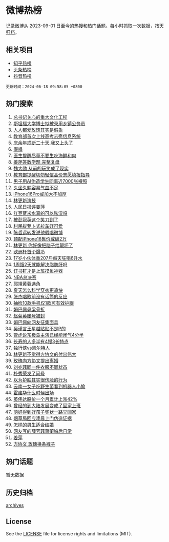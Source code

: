 # 微博热榜

记录[微博](https://www.weibo.com)从 2023-09-01 日至今的热搜和热门话题。每小时抓取一次数据，按天[归档](archives)。

## 相关项目

- [知乎热榜](https://github.com/hotarchive/zhihu)
- [头条热榜](https://github.com/hotarchive/toutiao)
- [抖音热榜](https://github.com/hotarchive/douyin)


`更新时间：2024-06-18 09:58:05 +0800`

## 热门搜索

1. [总书记关心的重大文化工程](https://m.weibo.cn/search?containerid=100103type%3D1%26t%3D10%26q%3D%23%E6%80%BB%E4%B9%A6%E8%AE%B0%E5%85%B3%E5%BF%83%E7%9A%84%E9%87%8D%E5%A4%A7%E6%96%87%E5%8C%96%E5%B7%A5%E7%A8%8B%23&stream_entry_id=51&isnewpage=1&extparam=seat%3D1%26stream_entry_id%3D51%26c_type%3D51%26pos%3D0%26cate%3D10103%26filter_type%3Drealtimehot%26dgr%3D0%26q%3D%2523%25E6%2580%25BB%25E4%25B9%25A6%25E8%25AE%25B0%25E5%2585%25B3%25E5%25BF%2583%25E7%259A%2584%25E9%2587%258D%25E5%25A4%25A7%25E6%2596%2587%25E5%258C%2596%25E5%25B7%25A5%25E7%25A8%258B%2523%26display_time%3D1718675884%26pre_seqid%3D17186758842290727721)
1. [斯坦福大学博士拟被录用乡镇公务员](https://m.weibo.cn/search?containerid=100103type%3D1%26t%3D10%26q%3D%23%E6%96%AF%E5%9D%A6%E7%A6%8F%E5%A4%A7%E5%AD%A6%E5%8D%9A%E5%A3%AB%E6%8B%9F%E8%A2%AB%E5%BD%95%E7%94%A8%E4%B9%A1%E9%95%87%E5%85%AC%E5%8A%A1%E5%91%98%23&stream_entry_id=31&isnewpage=1&extparam=seat%3D1%26dgr%3D0%26c_type%3D31%26flag%3D2%26stream_entry_id%3D31%26q%3D%2523%25E6%2596%25AF%25E5%259D%25A6%25E7%25A6%258F%25E5%25A4%25A7%25E5%25AD%25A6%25E5%258D%259A%25E5%25A3%25AB%25E6%258B%259F%25E8%25A2%25AB%25E5%25BD%2595%25E7%2594%25A8%25E4%25B9%25A1%25E9%2595%2587%25E5%2585%25AC%25E5%258A%25A1%25E5%2591%2598%2523%26lcate%3D5001%26pos%3D0%26realpos%3D1%26band_rank%3D1%26cate%3D5001%26filter_type%3Drealtimehot%26display_time%3D1718675884%26pre_seqid%3D17186758842290727721)
1. [人人都爱玫瑰其实是假象](https://m.weibo.cn/search?containerid=100103type%3D1%26t%3D10%26q%3D%23%E4%BA%BA%E4%BA%BA%E9%83%BD%E7%88%B1%E7%8E%AB%E7%91%B0%E5%85%B6%E5%AE%9E%E6%98%AF%E5%81%87%E8%B1%A1%23&stream_entry_id=31&isnewpage=1&extparam=seat%3D1%26dgr%3D0%26c_type%3D31%26flag%3D2%26stream_entry_id%3D31%26q%3D%2523%25E4%25BA%25BA%25E4%25BA%25BA%25E9%2583%25BD%25E7%2588%25B1%25E7%258E%25AB%25E7%2591%25B0%25E5%2585%25B6%25E5%25AE%259E%25E6%2598%25AF%25E5%2581%2587%25E8%25B1%25A1%2523%26lcate%3D5001%26pos%3D1%26realpos%3D2%26band_rank%3D2%26cate%3D5001%26filter_type%3Drealtimehot%26display_time%3D1718675884%26pre_seqid%3D17186758842290727721)
1. [教育部首次上线高考志愿信息系统](https://m.weibo.cn/search?containerid=100103type%3D1%26t%3D10%26q%3D%23%E6%95%99%E8%82%B2%E9%83%A8%E9%A6%96%E6%AC%A1%E4%B8%8A%E7%BA%BF%E9%AB%98%E8%80%83%E5%BF%97%E6%84%BF%E4%BF%A1%E6%81%AF%E7%B3%BB%E7%BB%9F%23&stream_entry_id=31&isnewpage=1&extparam=seat%3D1%26dgr%3D0%26c_type%3D31%26flag%3D0%26stream_entry_id%3D31%26q%3D%2523%25E6%2595%2599%25E8%2582%25B2%25E9%2583%25A8%25E9%25A6%2596%25E6%25AC%25A1%25E4%25B8%258A%25E7%25BA%25BF%25E9%25AB%2598%25E8%2580%2583%25E5%25BF%2597%25E6%2584%25BF%25E4%25BF%25A1%25E6%2581%25AF%25E7%25B3%25BB%25E7%25BB%259F%2523%26lcate%3D5001%26pos%3D2%26realpos%3D3%26band_rank%3D3%26cate%3D5001%26filter_type%3Drealtimehot%26display_time%3D1718675884%26pre_seqid%3D17186758842290727721)
1. [庆余年戒断二十天 我又上头了](https://m.weibo.cn/search?containerid=100103type%3D1%26t%3D10%26q%3D%23%E5%BA%86%E4%BD%99%E5%B9%B4%E6%88%92%E6%96%AD%E4%BA%8C%E5%8D%81%E5%A4%A9+%E6%88%91%E5%8F%88%E4%B8%8A%E5%A4%B4%E4%BA%86%23&stream_entry_id=31&isnewpage=1&extparam=seat%3D1%26topic_ad%3D1%26c_type%3D31%26adid%3D242099%26cate%3D5001%26stream_entry_id%3D31%26filter_type%3Drealtimehot%26lcate%3D5001%26pos%3D3%26band_rank%3D4%26is_ad_pos%3D1%26dgr%3D0%26q%3D%2523%25E5%25BA%2586%25E4%25BD%2599%25E5%25B9%25B4%25E6%2588%2592%25E6%2596%25AD%25E4%25BA%258C%25E5%258D%2581%25E5%25A4%25A9%2520%25E6%2588%2591%25E5%258F%2588%25E4%25B8%258A%25E5%25A4%25B4%25E4%25BA%2586%2523%26display_time%3D1718675884%26pre_seqid%3D17186758842290727721)
1. [假唱](https://m.weibo.cn/search?containerid=100103type%3D1%26t%3D10%26q%3D%E5%81%87%E5%94%B1&stream_entry_id=31&isnewpage=1&extparam=seat%3D1%26dgr%3D0%26c_type%3D31%26flag%3D2%26stream_entry_id%3D31%26q%3D%25E5%2581%2587%25E5%2594%25B1%26lcate%3D5001%26pos%3D4%26realpos%3D4%26band_rank%3D4%26cate%3D5001%26filter_type%3Drealtimehot%26display_time%3D1718675884%26pre_seqid%3D17186758842290727721)
1. [医生提醒尽量不要生吃海鲜和肉](https://m.weibo.cn/search?containerid=100103type%3D1%26t%3D10%26q%3D%23%E5%8C%BB%E7%94%9F%E6%8F%90%E9%86%92%E5%B0%BD%E9%87%8F%E4%B8%8D%E8%A6%81%E7%94%9F%E5%90%83%E6%B5%B7%E9%B2%9C%E5%92%8C%E8%82%89%23&stream_entry_id=31&isnewpage=1&extparam=seat%3D1%26dgr%3D0%26c_type%3D31%26flag%3D2%26stream_entry_id%3D31%26q%3D%2523%25E5%258C%25BB%25E7%2594%259F%25E6%258F%2590%25E9%2586%2592%25E5%25B0%25BD%25E9%2587%258F%25E4%25B8%258D%25E8%25A6%2581%25E7%2594%259F%25E5%2590%2583%25E6%25B5%25B7%25E9%25B2%259C%25E5%2592%258C%25E8%2582%2589%2523%26lcate%3D5001%26pos%3D5%26realpos%3D5%26band_rank%3D5%26cate%3D5001%26filter_type%3Drealtimehot%26display_time%3D1718675884%26pre_seqid%3D17186758842290727721)
1. [姜萍答数学题 完整复盘](https://m.weibo.cn/search?containerid=100103type%3D1%26t%3D10%26q%3D%E5%A7%9C%E8%90%8D%E7%AD%94%E6%95%B0%E5%AD%A6%E9%A2%98+%E5%AE%8C%E6%95%B4%E5%A4%8D%E7%9B%98&stream_entry_id=31&isnewpage=1&extparam=seat%3D1%26dgr%3D0%26c_type%3D31%26flag%3D1%26stream_entry_id%3D31%26q%3D%25E5%25A7%259C%25E8%2590%258D%25E7%25AD%2594%25E6%2595%25B0%25E5%25AD%25A6%25E9%25A2%2598%2520%25E5%25AE%258C%25E6%2595%25B4%25E5%25A4%258D%25E7%259B%2598%26lcate%3D5001%26pos%3D6%26realpos%3D6%26band_rank%3D6%26cate%3D5001%26filter_type%3Drealtimehot%26display_time%3D1718675884%26pre_seqid%3D17186758842290727721)
1. [魏大勋 从前的玩笑成了现实](https://m.weibo.cn/search?containerid=100103type%3D1%26t%3D10%26q%3D%E9%AD%8F%E5%A4%A7%E5%8B%8B+%E4%BB%8E%E5%89%8D%E7%9A%84%E7%8E%A9%E7%AC%91%E6%88%90%E4%BA%86%E7%8E%B0%E5%AE%9E&stream_entry_id=31&isnewpage=1&extparam=seat%3D1%26dgr%3D0%26c_type%3D31%26flag%3D1%26stream_entry_id%3D31%26q%3D%25E9%25AD%258F%25E5%25A4%25A7%25E5%258B%258B%2520%25E4%25BB%258E%25E5%2589%258D%25E7%259A%2584%25E7%258E%25A9%25E7%25AC%2591%25E6%2588%2590%25E4%25BA%2586%25E7%258E%25B0%25E5%25AE%259E%26lcate%3D5001%26pos%3D7%26realpos%3D7%26band_rank%3D7%26cate%3D5001%26filter_type%3Drealtimehot%26display_time%3D1718675884%26pre_seqid%3D17186758842290727721)
1. [教育部提醒切勿轻信高价志愿填报指导](https://m.weibo.cn/search?containerid=100103type%3D1%26t%3D10%26q%3D%23%E6%95%99%E8%82%B2%E9%83%A8%E6%8F%90%E9%86%92%E5%88%87%E5%8B%BF%E8%BD%BB%E4%BF%A1%E9%AB%98%E4%BB%B7%E5%BF%97%E6%84%BF%E5%A1%AB%E6%8A%A5%E6%8C%87%E5%AF%BC%23&stream_entry_id=31&isnewpage=1&extparam=seat%3D1%26dgr%3D0%26c_type%3D31%26flag%3D1%26stream_entry_id%3D31%26q%3D%2523%25E6%2595%2599%25E8%2582%25B2%25E9%2583%25A8%25E6%258F%2590%25E9%2586%2592%25E5%2588%2587%25E5%258B%25BF%25E8%25BD%25BB%25E4%25BF%25A1%25E9%25AB%2598%25E4%25BB%25B7%25E5%25BF%2597%25E6%2584%25BF%25E5%25A1%25AB%25E6%258A%25A5%25E6%258C%2587%25E5%25AF%25BC%2523%26lcate%3D5001%26pos%3D8%26realpos%3D8%26band_rank%3D8%26cate%3D5001%26filter_type%3Drealtimehot%26display_time%3D1718675884%26pre_seqid%3D17186758842290727721)
1. [男子用AI伪造学生同事近7000张裸照](https://m.weibo.cn/search?containerid=100103type%3D1%26t%3D10%26q%3D%23%E7%94%B7%E5%AD%90%E7%94%A8AI%E4%BC%AA%E9%80%A0%E5%AD%A6%E7%94%9F%E5%90%8C%E4%BA%8B%E8%BF%917000%E5%BC%A0%E8%A3%B8%E7%85%A7%23&stream_entry_id=31&isnewpage=1&extparam=seat%3D1%26dgr%3D0%26c_type%3D31%26flag%3D0%26stream_entry_id%3D31%26q%3D%2523%25E7%2594%25B7%25E5%25AD%2590%25E7%2594%25A8AI%25E4%25BC%25AA%25E9%2580%25A0%25E5%25AD%25A6%25E7%2594%259F%25E5%2590%258C%25E4%25BA%258B%25E8%25BF%25917000%25E5%25BC%25A0%25E8%25A3%25B8%25E7%2585%25A7%2523%26lcate%3D5001%26pos%3D9%26realpos%3D9%26band_rank%3D9%26cate%3D5001%26filter_type%3Drealtimehot%26display_time%3D1718675884%26pre_seqid%3D17186758842290727721)
1. [久坐久躺容易气血不足](https://m.weibo.cn/search?containerid=100103type%3D1%26t%3D10%26q%3D%23%E4%B9%85%E5%9D%90%E4%B9%85%E8%BA%BA%E5%AE%B9%E6%98%93%E6%B0%94%E8%A1%80%E4%B8%8D%E8%B6%B3%23&stream_entry_id=31&isnewpage=1&extparam=seat%3D1%26dgr%3D0%26c_type%3D31%26flag%3D0%26stream_entry_id%3D31%26q%3D%2523%25E4%25B9%2585%25E5%259D%2590%25E4%25B9%2585%25E8%25BA%25BA%25E5%25AE%25B9%25E6%2598%2593%25E6%25B0%2594%25E8%25A1%2580%25E4%25B8%258D%25E8%25B6%25B3%2523%26lcate%3D5001%26pos%3D10%26realpos%3D10%26band_rank%3D10%26cate%3D5001%26filter_type%3Drealtimehot%26display_time%3D1718675884%26pre_seqid%3D17186758842290727721)
1. [iPhone16Pro或加大不加厚](https://m.weibo.cn/search?containerid=100103type%3D1%26t%3D10%26q%3D%23iPhone16Pro%E6%88%96%E5%8A%A0%E5%A4%A7%E4%B8%8D%E5%8A%A0%E5%8E%9A%23&stream_entry_id=31&isnewpage=1&extparam=seat%3D1%26dgr%3D0%26c_type%3D31%26flag%3D1%26stream_entry_id%3D31%26q%3D%2523iPhone16Pro%25E6%2588%2596%25E5%258A%25A0%25E5%25A4%25A7%25E4%25B8%258D%25E5%258A%25A0%25E5%258E%259A%2523%26lcate%3D5001%26pos%3D11%26realpos%3D11%26band_rank%3D11%26cate%3D5001%26filter_type%3Drealtimehot%26display_time%3D1718675884%26pre_seqid%3D17186758842290727721)
1. [林更新演技](https://m.weibo.cn/search?containerid=100103type%3D1%26t%3D10%26q%3D%E6%9E%97%E6%9B%B4%E6%96%B0%E6%BC%94%E6%8A%80&stream_entry_id=31&isnewpage=1&extparam=seat%3D1%26dgr%3D0%26c_type%3D31%26flag%3D0%26stream_entry_id%3D31%26q%3D%25E6%259E%2597%25E6%259B%25B4%25E6%2596%25B0%25E6%25BC%2594%25E6%258A%2580%26lcate%3D5001%26pos%3D12%26realpos%3D12%26band_rank%3D12%26cate%3D5001%26filter_type%3Drealtimehot%26display_time%3D1718675884%26pre_seqid%3D17186758842290727721)
1. [人民日报评姜萍](https://m.weibo.cn/search?containerid=100103type%3D1%26t%3D10%26q%3D%23%E4%BA%BA%E6%B0%91%E6%97%A5%E6%8A%A5%E8%AF%84%E5%A7%9C%E8%90%8D%23&stream_entry_id=31&isnewpage=1&extparam=seat%3D1%26dgr%3D0%26c_type%3D31%26flag%3D0%26stream_entry_id%3D31%26q%3D%2523%25E4%25BA%25BA%25E6%25B0%2591%25E6%2597%25A5%25E6%258A%25A5%25E8%25AF%2584%25E5%25A7%259C%25E8%2590%258D%2523%26lcate%3D5001%26pos%3D13%26realpos%3D13%26band_rank%3D13%26cate%3D5001%26filter_type%3Drealtimehot%26display_time%3D1718675884%26pre_seqid%3D17186758842290727721)
1. [红豆薏米水真的可以祛湿吗](https://m.weibo.cn/search?containerid=100103type%3D1%26t%3D10%26q%3D%23%E7%BA%A2%E8%B1%86%E8%96%8F%E7%B1%B3%E6%B0%B4%E7%9C%9F%E7%9A%84%E5%8F%AF%E4%BB%A5%E7%A5%9B%E6%B9%BF%E5%90%97%23&stream_entry_id=31&isnewpage=1&extparam=seat%3D1%26dgr%3D0%26c_type%3D31%26flag%3D0%26stream_entry_id%3D31%26q%3D%2523%25E7%25BA%25A2%25E8%25B1%2586%25E8%2596%258F%25E7%25B1%25B3%25E6%25B0%25B4%25E7%259C%259F%25E7%259A%2584%25E5%258F%25AF%25E4%25BB%25A5%25E7%25A5%259B%25E6%25B9%25BF%25E5%2590%2597%2523%26lcate%3D5001%26pos%3D14%26realpos%3D14%26band_rank%3D14%26cate%3D5001%26filter_type%3Drealtimehot%26display_time%3D1718675884%26pre_seqid%3D17186758842290727721)
1. [被彭冠英这个笑刀到了](https://m.weibo.cn/search?containerid=100103type%3D1%26t%3D10%26q%3D%23%E8%A2%AB%E5%BD%AD%E5%86%A0%E8%8B%B1%E8%BF%99%E4%B8%AA%E7%AC%91%E5%88%80%E5%88%B0%E4%BA%86%23&stream_entry_id=31&isnewpage=1&extparam=seat%3D1%26dgr%3D0%26c_type%3D31%26flag%3D0%26stream_entry_id%3D31%26q%3D%2523%25E8%25A2%25AB%25E5%25BD%25AD%25E5%2586%25A0%25E8%258B%25B1%25E8%25BF%2599%25E4%25B8%25AA%25E7%25AC%2591%25E5%2588%2580%25E5%2588%25B0%25E4%25BA%2586%2523%26lcate%3D5001%26pos%3D15%26realpos%3D15%26band_rank%3D15%26cate%3D5001%26filter_type%3Drealtimehot%26display_time%3D1718675884%26pre_seqid%3D17186758842290727721)
1. [村民拔萝卜式拉车好可爱](https://m.weibo.cn/search?containerid=100103type%3D1%26t%3D10%26q%3D%23%E6%9D%91%E6%B0%91%E6%8B%94%E8%90%9D%E5%8D%9C%E5%BC%8F%E6%8B%89%E8%BD%A6%E5%A5%BD%E5%8F%AF%E7%88%B1%23&stream_entry_id=31&isnewpage=1&extparam=seat%3D1%26dgr%3D0%26c_type%3D31%26flag%3D32768%26stream_entry_id%3D31%26q%3D%2523%25E6%259D%2591%25E6%25B0%2591%25E6%258B%2594%25E8%2590%259D%25E5%258D%259C%25E5%25BC%258F%25E6%258B%2589%25E8%25BD%25A6%25E5%25A5%25BD%25E5%258F%25AF%25E7%2588%25B1%2523%26lcate%3D5001%26pos%3D16%26realpos%3D16%26band_rank%3D16%26cate%3D5001%26filter_type%3Drealtimehot%26display_time%3D1718675884%26pre_seqid%3D17186758842290727721)
1. [陈哲远转发说他假唱微博](https://m.weibo.cn/search?containerid=100103type%3D1%26t%3D10%26q%3D%23%E9%99%88%E5%93%B2%E8%BF%9C%E8%BD%AC%E5%8F%91%E8%AF%B4%E4%BB%96%E5%81%87%E5%94%B1%E5%BE%AE%E5%8D%9A%23&stream_entry_id=31&isnewpage=1&extparam=seat%3D1%26dgr%3D0%26c_type%3D31%26flag%3D0%26stream_entry_id%3D31%26q%3D%2523%25E9%2599%2588%25E5%2593%25B2%25E8%25BF%259C%25E8%25BD%25AC%25E5%258F%2591%25E8%25AF%25B4%25E4%25BB%2596%25E5%2581%2587%25E5%2594%25B1%25E5%25BE%25AE%25E5%258D%259A%2523%26lcate%3D5001%26pos%3D17%26realpos%3D17%26band_rank%3D17%26cate%3D5001%26filter_type%3Drealtimehot%26display_time%3D1718675884%26pre_seqid%3D17186758842290727721)
1. [顶配iPhone16售价或破2万](https://m.weibo.cn/search?containerid=100103type%3D1%26t%3D10%26q%3D%23%E9%A1%B6%E9%85%8DiPhone16%E5%94%AE%E4%BB%B7%E6%88%96%E7%A0%B42%E4%B8%87%23&stream_entry_id=31&isnewpage=1&extparam=seat%3D1%26dgr%3D0%26c_type%3D31%26flag%3D0%26stream_entry_id%3D31%26q%3D%2523%25E9%25A1%25B6%25E9%2585%258DiPhone16%25E5%2594%25AE%25E4%25BB%25B7%25E6%2588%2596%25E7%25A0%25B42%25E4%25B8%2587%2523%26lcate%3D5001%26pos%3D18%26realpos%3D18%26band_rank%3D18%26cate%3D5001%26filter_type%3Drealtimehot%26display_time%3D1718675884%26pre_seqid%3D17186758842290727721)
1. [林更新 你好像把脑子给颠坏了](https://m.weibo.cn/search?containerid=100103type%3D1%26t%3D10%26q%3D%E6%9E%97%E6%9B%B4%E6%96%B0+%E4%BD%A0%E5%A5%BD%E5%83%8F%E6%8A%8A%E8%84%91%E5%AD%90%E7%BB%99%E9%A2%A0%E5%9D%8F%E4%BA%86&stream_entry_id=31&isnewpage=1&extparam=seat%3D1%26dgr%3D0%26c_type%3D31%26flag%3D1%26stream_entry_id%3D31%26q%3D%25E6%259E%2597%25E6%259B%25B4%25E6%2596%25B0%2520%25E4%25BD%25A0%25E5%25A5%25BD%25E5%2583%258F%25E6%258A%258A%25E8%2584%2591%25E5%25AD%2590%25E7%25BB%2599%25E9%25A2%25A0%25E5%259D%258F%25E4%25BA%2586%26lcate%3D5001%26pos%3D19%26realpos%3D19%26band_rank%3D19%26cate%3D5001%26filter_type%3Drealtimehot%26display_time%3D1718675884%26pre_seqid%3D17186758842290727721)
1. [欧洲杯首个爆冷](https://m.weibo.cn/search?containerid=100103type%3D1%26t%3D10%26q%3D%23%E6%AC%A7%E6%B4%B2%E6%9D%AF%E9%A6%96%E4%B8%AA%E7%88%86%E5%86%B7%23&stream_entry_id=31&isnewpage=1&extparam=seat%3D1%26dgr%3D0%26c_type%3D31%26flag%3D0%26stream_entry_id%3D31%26q%3D%2523%25E6%25AC%25A7%25E6%25B4%25B2%25E6%259D%25AF%25E9%25A6%2596%25E4%25B8%25AA%25E7%2588%2586%25E5%2586%25B7%2523%26lcate%3D5001%26pos%3D20%26realpos%3D20%26band_rank%3D20%26cate%3D5001%26filter_type%3Drealtimehot%26display_time%3D1718675884%26pre_seqid%3D17186758842290727721)
1. [17岁小伙体重207斤每天狂喝6升水](https://m.weibo.cn/search?containerid=100103type%3D1%26t%3D10%26q%3D%2317%E5%B2%81%E5%B0%8F%E4%BC%99%E4%BD%93%E9%87%8D207%E6%96%A4%E6%AF%8F%E5%A4%A9%E7%8B%82%E5%96%9D6%E5%8D%87%E6%B0%B4%23&stream_entry_id=31&isnewpage=1&extparam=seat%3D1%26dgr%3D0%26c_type%3D31%26flag%3D1%26stream_entry_id%3D31%26q%3D%252317%25E5%25B2%2581%25E5%25B0%258F%25E4%25BC%2599%25E4%25BD%2593%25E9%2587%258D207%25E6%2596%25A4%25E6%25AF%258F%25E5%25A4%25A9%25E7%258B%2582%25E5%2596%259D6%25E5%258D%2587%25E6%25B0%25B4%2523%26lcate%3D5001%26pos%3D21%26realpos%3D21%26band_rank%3D21%26cate%3D5001%26filter_type%3Drealtimehot%26display_time%3D1718675884%26pre_seqid%3D17186758842290727721)
1. [1周饿2天就能解决脂肪肝吗](https://m.weibo.cn/search?containerid=100103type%3D1%26t%3D10%26q%3D%231%E5%91%A8%E9%A5%BF2%E5%A4%A9%E5%B0%B1%E8%83%BD%E8%A7%A3%E5%86%B3%E8%84%82%E8%82%AA%E8%82%9D%E5%90%97%23&stream_entry_id=31&isnewpage=1&extparam=seat%3D1%26dgr%3D0%26c_type%3D31%26flag%3D1%26stream_entry_id%3D31%26q%3D%25231%25E5%2591%25A8%25E9%25A5%25BF2%25E5%25A4%25A9%25E5%25B0%25B1%25E8%2583%25BD%25E8%25A7%25A3%25E5%2586%25B3%25E8%2584%2582%25E8%2582%25AA%25E8%2582%259D%25E5%2590%2597%2523%26lcate%3D5001%26pos%3D22%26realpos%3D22%26band_rank%3D22%26cate%3D5001%26filter_type%3Drealtimehot%26display_time%3D1718675884%26pre_seqid%3D17186758842290727721)
1. [订书钉才是上班摸鱼神器](https://m.weibo.cn/search?containerid=100103type%3D1%26t%3D10%26q%3D%E8%AE%A2%E4%B9%A6%E9%92%89%E6%89%8D%E6%98%AF%E4%B8%8A%E7%8F%AD%E6%91%B8%E9%B1%BC%E7%A5%9E%E5%99%A8&stream_entry_id=31&isnewpage=1&extparam=seat%3D1%26dgr%3D0%26c_type%3D31%26flag%3D0%26stream_entry_id%3D31%26q%3D%25E8%25AE%25A2%25E4%25B9%25A6%25E9%2592%2589%25E6%2589%258D%25E6%2598%25AF%25E4%25B8%258A%25E7%258F%25AD%25E6%2591%25B8%25E9%25B1%25BC%25E7%25A5%259E%25E5%2599%25A8%26lcate%3D5001%26pos%3D23%26realpos%3D23%26band_rank%3D23%26cate%3D5001%26filter_type%3Drealtimehot%26display_time%3D1718675884%26pre_seqid%3D17186758842290727721)
1. [NBA总决赛](https://m.weibo.cn/search?containerid=100103type%3D1%26t%3D10%26q%3DNBA%E6%80%BB%E5%86%B3%E8%B5%9B&stream_entry_id=31&isnewpage=1&extparam=seat%3D1%26dgr%3D0%26c_type%3D31%26flag%3D1%26stream_entry_id%3D31%26q%3DNBA%25E6%2580%25BB%25E5%2586%25B3%25E8%25B5%259B%26lcate%3D5001%26pos%3D24%26realpos%3D24%26band_rank%3D24%26cate%3D5001%26filter_type%3Drealtimehot%26display_time%3D1718675884%26pre_seqid%3D17186758842290727721)
1. [郭靖黄蓉选角](https://m.weibo.cn/search?containerid=100103type%3D1%26t%3D10%26q%3D%E9%83%AD%E9%9D%96%E9%BB%84%E8%93%89%E9%80%89%E8%A7%92&stream_entry_id=31&isnewpage=1&extparam=seat%3D1%26dgr%3D0%26c_type%3D31%26flag%3D1%26stream_entry_id%3D31%26q%3D%25E9%2583%25AD%25E9%259D%2596%25E9%25BB%2584%25E8%2593%2589%25E9%2580%2589%25E8%25A7%2592%26lcate%3D5001%26pos%3D25%26realpos%3D25%26band_rank%3D25%26cate%3D5001%26filter_type%3Drealtimehot%26display_time%3D1718675884%26pre_seqid%3D17186758842290727721)
1. [夏天怎么科学穿衣更凉快](https://m.weibo.cn/search?containerid=100103type%3D1%26t%3D10%26q%3D%23%E5%A4%8F%E5%A4%A9%E6%80%8E%E4%B9%88%E7%A7%91%E5%AD%A6%E7%A9%BF%E8%A1%A3%E6%9B%B4%E5%87%89%E5%BF%AB%23&stream_entry_id=31&isnewpage=1&extparam=seat%3D1%26dgr%3D0%26c_type%3D31%26flag%3D1%26stream_entry_id%3D31%26q%3D%2523%25E5%25A4%258F%25E5%25A4%25A9%25E6%2580%258E%25E4%25B9%2588%25E7%25A7%2591%25E5%25AD%25A6%25E7%25A9%25BF%25E8%25A1%25A3%25E6%259B%25B4%25E5%2587%2589%25E5%25BF%25AB%2523%26lcate%3D5001%26pos%3D26%26realpos%3D26%26band_rank%3D26%26cate%3D5001%26filter_type%3Drealtimehot%26display_time%3D1718675884%26pre_seqid%3D17186758842290727721)
1. [张杰唱歌前没有话筒的反应](https://m.weibo.cn/search?containerid=100103type%3D1%26t%3D10%26q%3D%23%E5%BC%A0%E6%9D%B0%E5%94%B1%E6%AD%8C%E5%89%8D%E6%B2%A1%E6%9C%89%E8%AF%9D%E7%AD%92%E7%9A%84%E5%8F%8D%E5%BA%94%23&stream_entry_id=31&isnewpage=1&extparam=seat%3D1%26dgr%3D0%26c_type%3D31%26flag%3D1%26stream_entry_id%3D31%26q%3D%2523%25E5%25BC%25A0%25E6%259D%25B0%25E5%2594%25B1%25E6%25AD%258C%25E5%2589%258D%25E6%25B2%25A1%25E6%259C%2589%25E8%25AF%259D%25E7%25AD%2592%25E7%259A%2584%25E5%258F%258D%25E5%25BA%2594%2523%26lcate%3D5001%26pos%3D27%26realpos%3D27%26band_rank%3D27%26cate%3D5001%26filter_type%3Drealtimehot%26display_time%3D1718675884%26pre_seqid%3D17186758842290727721)
1. [抽检10款手机仅1款可有效护眼](https://m.weibo.cn/search?containerid=100103type%3D1%26t%3D10%26q%3D%23%E6%8A%BD%E6%A3%8010%E6%AC%BE%E6%89%8B%E6%9C%BA%E4%BB%851%E6%AC%BE%E5%8F%AF%E6%9C%89%E6%95%88%E6%8A%A4%E7%9C%BC%23&stream_entry_id=31&isnewpage=1&extparam=seat%3D1%26dgr%3D0%26c_type%3D31%26flag%3D1%26stream_entry_id%3D31%26q%3D%2523%25E6%258A%25BD%25E6%25A3%258010%25E6%25AC%25BE%25E6%2589%258B%25E6%259C%25BA%25E4%25BB%25851%25E6%25AC%25BE%25E5%258F%25AF%25E6%259C%2589%25E6%2595%2588%25E6%258A%25A4%25E7%259C%25BC%2523%26lcate%3D5001%26pos%3D28%26realpos%3D28%26band_rank%3D28%26cate%3D5001%26filter_type%3Drealtimehot%26display_time%3D1718675884%26pre_seqid%3D17186758842290727721)
1. [姆巴佩鼻梁骨折](https://m.weibo.cn/search?containerid=100103type%3D1%26t%3D10%26q%3D%23%E5%A7%86%E5%B7%B4%E4%BD%A9%E9%BC%BB%E6%A2%81%E9%AA%A8%E6%8A%98%23&stream_entry_id=31&isnewpage=1&extparam=seat%3D1%26dgr%3D0%26c_type%3D31%26flag%3D0%26stream_entry_id%3D31%26q%3D%2523%25E5%25A7%2586%25E5%25B7%25B4%25E4%25BD%25A9%25E9%25BC%25BB%25E6%25A2%2581%25E9%25AA%25A8%25E6%258A%2598%2523%26lcate%3D5001%26pos%3D29%26realpos%3D29%26band_rank%3D29%26cate%3D5001%26filter_type%3Drealtimehot%26display_time%3D1718675884%26pre_seqid%3D17186758842290727721)
1. [赵菊英账号被封](https://m.weibo.cn/search?containerid=100103type%3D1%26t%3D10%26q%3D%23%E8%B5%B5%E8%8F%8A%E8%8B%B1%E8%B4%A6%E5%8F%B7%E8%A2%AB%E5%B0%81%23&stream_entry_id=31&isnewpage=1&extparam=seat%3D1%26dgr%3D0%26c_type%3D31%26flag%3D1%26stream_entry_id%3D31%26q%3D%2523%25E8%25B5%25B5%25E8%258F%258A%25E8%258B%25B1%25E8%25B4%25A6%25E5%258F%25B7%25E8%25A2%25AB%25E5%25B0%2581%2523%26lcate%3D5001%26pos%3D30%26realpos%3D30%26band_rank%3D30%26cate%3D5001%26filter_type%3Drealtimehot%26display_time%3D1718675884%26pre_seqid%3D17186758842290727721)
1. [姆巴佩向网友征集面具](https://m.weibo.cn/search?containerid=100103type%3D1%26t%3D10%26q%3D%23%E5%A7%86%E5%B7%B4%E4%BD%A9%E5%90%91%E7%BD%91%E5%8F%8B%E5%BE%81%E9%9B%86%E9%9D%A2%E5%85%B7%23&stream_entry_id=31&isnewpage=1&extparam=seat%3D1%26dgr%3D0%26c_type%3D31%26flag%3D1%26stream_entry_id%3D31%26q%3D%2523%25E5%25A7%2586%25E5%25B7%25B4%25E4%25BD%25A9%25E5%2590%2591%25E7%25BD%2591%25E5%258F%258B%25E5%25BE%2581%25E9%259B%2586%25E9%259D%25A2%25E5%2585%25B7%2523%26lcate%3D5001%26pos%3D31%26realpos%3D31%26band_rank%3D31%26cate%3D5001%26filter_type%3Drealtimehot%26display_time%3D1718675884%26pre_seqid%3D17186758842290727721)
1. [吴谨言王星越贴贴不是P的](https://m.weibo.cn/search?containerid=100103type%3D1%26t%3D10%26q%3D%23%E5%90%B4%E8%B0%A8%E8%A8%80%E7%8E%8B%E6%98%9F%E8%B6%8A%E8%B4%B4%E8%B4%B4%E4%B8%8D%E6%98%AFP%E7%9A%84%23&stream_entry_id=31&isnewpage=1&extparam=seat%3D1%26dgr%3D0%26c_type%3D31%26flag%3D1%26stream_entry_id%3D31%26q%3D%2523%25E5%2590%25B4%25E8%25B0%25A8%25E8%25A8%2580%25E7%258E%258B%25E6%2598%259F%25E8%25B6%258A%25E8%25B4%25B4%25E8%25B4%25B4%25E4%25B8%258D%25E6%2598%25AFP%25E7%259A%2584%2523%26lcate%3D5001%26pos%3D32%26realpos%3D32%26band_rank%3D32%26cate%3D5001%26filter_type%3Drealtimehot%26display_time%3D1718675884%26pre_seqid%3D17186758842290727721)
1. [管虎说东极岛主演已经能闭气4分半](https://m.weibo.cn/search?containerid=100103type%3D1%26t%3D10%26q%3D%23%E7%AE%A1%E8%99%8E%E8%AF%B4%E4%B8%9C%E6%9E%81%E5%B2%9B%E4%B8%BB%E6%BC%94%E5%B7%B2%E7%BB%8F%E8%83%BD%E9%97%AD%E6%B0%944%E5%88%86%E5%8D%8A%23&stream_entry_id=31&isnewpage=1&extparam=seat%3D1%26dgr%3D0%26c_type%3D31%26flag%3D1%26stream_entry_id%3D31%26q%3D%2523%25E7%25AE%25A1%25E8%2599%258E%25E8%25AF%25B4%25E4%25B8%259C%25E6%259E%2581%25E5%25B2%259B%25E4%25B8%25BB%25E6%25BC%2594%25E5%25B7%25B2%25E7%25BB%258F%25E8%2583%25BD%25E9%2597%25AD%25E6%25B0%25944%25E5%2588%2586%25E5%258D%258A%2523%26lcate%3D5001%26pos%3D33%26realpos%3D33%26band_rank%3D33%26cate%3D5001%26filter_type%3Drealtimehot%26display_time%3D1718675884%26pre_seqid%3D17186758842290727721)
1. [长寿的人多半有4慢3长特点](https://m.weibo.cn/search?containerid=100103type%3D1%26t%3D10%26q%3D%23%E9%95%BF%E5%AF%BF%E7%9A%84%E4%BA%BA%E5%A4%9A%E5%8D%8A%E6%9C%894%E6%85%A23%E9%95%BF%E7%89%B9%E7%82%B9%23&stream_entry_id=31&isnewpage=1&extparam=seat%3D1%26dgr%3D0%26c_type%3D31%26flag%3D0%26stream_entry_id%3D31%26q%3D%2523%25E9%2595%25BF%25E5%25AF%25BF%25E7%259A%2584%25E4%25BA%25BA%25E5%25A4%259A%25E5%258D%258A%25E6%259C%25894%25E6%2585%25A23%25E9%2595%25BF%25E7%2589%25B9%25E7%2582%25B9%2523%26lcate%3D5001%26pos%3D34%26realpos%3D34%26band_rank%3D34%26cate%3D5001%26filter_type%3Drealtimehot%26display_time%3D1718675884%26pre_seqid%3D17186758842290727721)
1. [独行侠vs凯尔特人](https://m.weibo.cn/search?containerid=100103type%3D1%26t%3D10%26q%3D%23%E7%8B%AC%E8%A1%8C%E4%BE%A0vs%E5%87%AF%E5%B0%94%E7%89%B9%E4%BA%BA%23&stream_entry_id=31&isnewpage=1&extparam=seat%3D1%26dgr%3D0%26c_type%3D31%26flag%3D0%26stream_entry_id%3D31%26q%3D%2523%25E7%258B%25AC%25E8%25A1%258C%25E4%25BE%25A0vs%25E5%2587%25AF%25E5%25B0%2594%25E7%2589%25B9%25E4%25BA%25BA%2523%26lcate%3D5001%26pos%3D35%26realpos%3D35%26band_rank%3D35%26cate%3D5001%26filter_type%3Drealtimehot%26display_time%3D1718675884%26pre_seqid%3D17186758842290727721)
1. [林更新不觉得方协文的付出伟大](https://m.weibo.cn/search?containerid=100103type%3D1%26t%3D10%26q%3D%23%E6%9E%97%E6%9B%B4%E6%96%B0%E4%B8%8D%E8%A7%89%E5%BE%97%E6%96%B9%E5%8D%8F%E6%96%87%E7%9A%84%E4%BB%98%E5%87%BA%E4%BC%9F%E5%A4%A7%23&stream_entry_id=31&isnewpage=1&extparam=seat%3D1%26dgr%3D0%26c_type%3D31%26flag%3D0%26stream_entry_id%3D31%26q%3D%2523%25E6%259E%2597%25E6%259B%25B4%25E6%2596%25B0%25E4%25B8%258D%25E8%25A7%2589%25E5%25BE%2597%25E6%2596%25B9%25E5%258D%258F%25E6%2596%2587%25E7%259A%2584%25E4%25BB%2598%25E5%2587%25BA%25E4%25BC%259F%25E5%25A4%25A7%2523%26lcate%3D5001%26pos%3D36%26realpos%3D36%26band_rank%3D36%26cate%3D5001%26filter_type%3Drealtimehot%26display_time%3D1718675884%26pre_seqid%3D17186758842290727721)
1. [玫瑰向方协文提出离婚](https://m.weibo.cn/search?containerid=100103type%3D1%26t%3D10%26q%3D%23%E7%8E%AB%E7%91%B0%E5%90%91%E6%96%B9%E5%8D%8F%E6%96%87%E6%8F%90%E5%87%BA%E7%A6%BB%E5%A9%9A%23&stream_entry_id=31&isnewpage=1&extparam=seat%3D1%26dgr%3D0%26c_type%3D31%26flag%3D1%26stream_entry_id%3D31%26q%3D%2523%25E7%258E%25AB%25E7%2591%25B0%25E5%2590%2591%25E6%2596%25B9%25E5%258D%258F%25E6%2596%2587%25E6%258F%2590%25E5%2587%25BA%25E7%25A6%25BB%25E5%25A9%259A%2523%26lcate%3D5001%26pos%3D37%26realpos%3D37%26band_rank%3D37%26cate%3D5001%26filter_type%3Drealtimehot%26display_time%3D1718675884%26pre_seqid%3D17186758842290727721)
1. [刘亦菲同一件衣服不同状态](https://m.weibo.cn/search?containerid=100103type%3D1%26t%3D10%26q%3D%23%E5%88%98%E4%BA%A6%E8%8F%B2%E5%90%8C%E4%B8%80%E4%BB%B6%E8%A1%A3%E6%9C%8D%E4%B8%8D%E5%90%8C%E7%8A%B6%E6%80%81%23&stream_entry_id=31&isnewpage=1&extparam=seat%3D1%26dgr%3D0%26c_type%3D31%26flag%3D0%26stream_entry_id%3D31%26q%3D%2523%25E5%2588%2598%25E4%25BA%25A6%25E8%258F%25B2%25E5%2590%258C%25E4%25B8%2580%25E4%25BB%25B6%25E8%25A1%25A3%25E6%259C%258D%25E4%25B8%258D%25E5%2590%258C%25E7%258A%25B6%25E6%2580%2581%2523%26lcate%3D5001%26pos%3D38%26realpos%3D38%26band_rank%3D38%26cate%3D5001%26filter_type%3Drealtimehot%26display_time%3D1718675884%26pre_seqid%3D17186758842290727721)
1. [朴秀荣发了问号](https://m.weibo.cn/search?containerid=100103type%3D1%26t%3D10%26q%3D%23%E6%9C%B4%E7%A7%80%E8%8D%A3%E5%8F%91%E4%BA%86%E9%97%AE%E5%8F%B7%23&stream_entry_id=31&isnewpage=1&extparam=seat%3D1%26dgr%3D0%26c_type%3D31%26flag%3D1%26stream_entry_id%3D31%26q%3D%2523%25E6%259C%25B4%25E7%25A7%2580%25E8%258D%25A3%25E5%258F%2591%25E4%25BA%2586%25E9%2597%25AE%25E5%258F%25B7%2523%26lcate%3D5001%26pos%3D39%26realpos%3D39%26band_rank%3D39%26cate%3D5001%26filter_type%3Drealtimehot%26display_time%3D1718675884%26pre_seqid%3D17186758842290727721)
1. [以为护肤其实很伤脸的行为](https://m.weibo.cn/search?containerid=100103type%3D1%26t%3D10%26q%3D%23%E4%BB%A5%E4%B8%BA%E6%8A%A4%E8%82%A4%E5%85%B6%E5%AE%9E%E5%BE%88%E4%BC%A4%E8%84%B8%E7%9A%84%E8%A1%8C%E4%B8%BA%23&stream_entry_id=31&isnewpage=1&extparam=seat%3D1%26dgr%3D0%26c_type%3D31%26flag%3D0%26stream_entry_id%3D31%26q%3D%2523%25E4%25BB%25A5%25E4%25B8%25BA%25E6%258A%25A4%25E8%2582%25A4%25E5%2585%25B6%25E5%25AE%259E%25E5%25BE%2588%25E4%25BC%25A4%25E8%2584%25B8%25E7%259A%2584%25E8%25A1%258C%25E4%25B8%25BA%2523%26lcate%3D5001%26pos%3D40%26realpos%3D40%26band_rank%3D40%26cate%3D5001%26filter_type%3Drealtimehot%26display_time%3D1718675884%26pre_seqid%3D17186758842290727721)
1. [云南一女子吃野生菌看到机器人小偷](https://m.weibo.cn/search?containerid=100103type%3D1%26t%3D10%26q%3D%23%E4%BA%91%E5%8D%97%E4%B8%80%E5%A5%B3%E5%AD%90%E5%90%83%E9%87%8E%E7%94%9F%E8%8F%8C%E7%9C%8B%E5%88%B0%E6%9C%BA%E5%99%A8%E4%BA%BA%E5%B0%8F%E5%81%B7%23&stream_entry_id=31&isnewpage=1&extparam=seat%3D1%26dgr%3D0%26c_type%3D31%26flag%3D0%26stream_entry_id%3D31%26q%3D%2523%25E4%25BA%2591%25E5%258D%2597%25E4%25B8%2580%25E5%25A5%25B3%25E5%25AD%2590%25E5%2590%2583%25E9%2587%258E%25E7%2594%259F%25E8%258F%258C%25E7%259C%258B%25E5%2588%25B0%25E6%259C%25BA%25E5%2599%25A8%25E4%25BA%25BA%25E5%25B0%258F%25E5%2581%25B7%2523%26lcate%3D5001%26pos%3D41%26realpos%3D41%26band_rank%3D41%26cate%3D5001%26filter_type%3Drealtimehot%26display_time%3D1718675884%26pre_seqid%3D17186758842290727721)
1. [霍建华什么时候出场](https://m.weibo.cn/search?containerid=100103type%3D1%26t%3D10%26q%3D%23%E9%9C%8D%E5%BB%BA%E5%8D%8E%E4%BB%80%E4%B9%88%E6%97%B6%E5%80%99%E5%87%BA%E5%9C%BA%23&stream_entry_id=31&isnewpage=1&extparam=seat%3D1%26dgr%3D0%26c_type%3D31%26flag%3D0%26stream_entry_id%3D31%26q%3D%2523%25E9%259C%258D%25E5%25BB%25BA%25E5%258D%258E%25E4%25BB%2580%25E4%25B9%2588%25E6%2597%25B6%25E5%2580%2599%25E5%2587%25BA%25E5%259C%25BA%2523%26lcate%3D5001%26pos%3D42%26realpos%3D42%26band_rank%3D42%26cate%3D5001%26filter_type%3Drealtimehot%26display_time%3D1718675884%26pre_seqid%3D17186758842290727721)
1. [英伟达股价一个月累计上涨42%](https://m.weibo.cn/search?containerid=100103type%3D1%26t%3D10%26q%3D%23%E8%8B%B1%E4%BC%9F%E8%BE%BE%E8%82%A1%E4%BB%B7%E4%B8%80%E4%B8%AA%E6%9C%88%E7%B4%AF%E8%AE%A1%E4%B8%8A%E6%B6%A842%25%23&stream_entry_id=31&isnewpage=1&extparam=seat%3D1%26dgr%3D0%26c_type%3D31%26flag%3D1%26stream_entry_id%3D31%26q%3D%2523%25E8%258B%25B1%25E4%25BC%259F%25E8%25BE%25BE%25E8%2582%25A1%25E4%25BB%25B7%25E4%25B8%2580%25E4%25B8%25AA%25E6%259C%2588%25E7%25B4%25AF%25E8%25AE%25A1%25E4%25B8%258A%25E6%25B6%25A842%2525%2523%26lcate%3D5001%26pos%3D43%26realpos%3D43%26band_rank%3D43%26cate%3D5001%26filter_type%3Drealtimehot%26display_time%3D1718675884%26pre_seqid%3D17186758842290727721)
1. [曾经的到大陆发展变成了回家上班](https://m.weibo.cn/search?containerid=100103type%3D1%26t%3D10%26q%3D%23%E6%9B%BE%E7%BB%8F%E7%9A%84%E5%88%B0%E5%A4%A7%E9%99%86%E5%8F%91%E5%B1%95%E5%8F%98%E6%88%90%E4%BA%86%E5%9B%9E%E5%AE%B6%E4%B8%8A%E7%8F%AD%23&stream_entry_id=31&isnewpage=1&extparam=seat%3D1%26dgr%3D0%26c_type%3D31%26flag%3D32768%26stream_entry_id%3D31%26q%3D%2523%25E6%259B%25BE%25E7%25BB%258F%25E7%259A%2584%25E5%2588%25B0%25E5%25A4%25A7%25E9%2599%2586%25E5%258F%2591%25E5%25B1%2595%25E5%258F%2598%25E6%2588%2590%25E4%25BA%2586%25E5%259B%259E%25E5%25AE%25B6%25E4%25B8%258A%25E7%258F%25AD%2523%26lcate%3D5001%26pos%3D44%26realpos%3D44%26band_rank%3D44%26cate%3D5001%26filter_type%3Drealtimehot%26display_time%3D1718675884%26pre_seqid%3D17186758842290727721)
1. [萌娃得到好孩子奖状一路举回家](https://m.weibo.cn/search?containerid=100103type%3D1%26t%3D10%26q%3D%23%E8%90%8C%E5%A8%83%E5%BE%97%E5%88%B0%E5%A5%BD%E5%AD%A9%E5%AD%90%E5%A5%96%E7%8A%B6%E4%B8%80%E8%B7%AF%E4%B8%BE%E5%9B%9E%E5%AE%B6%23&stream_entry_id=31&isnewpage=1&extparam=seat%3D1%26dgr%3D0%26c_type%3D31%26flag%3D32768%26stream_entry_id%3D31%26q%3D%2523%25E8%2590%258C%25E5%25A8%2583%25E5%25BE%2597%25E5%2588%25B0%25E5%25A5%25BD%25E5%25AD%25A9%25E5%25AD%2590%25E5%25A5%2596%25E7%258A%25B6%25E4%25B8%2580%25E8%25B7%25AF%25E4%25B8%25BE%25E5%259B%259E%25E5%25AE%25B6%2523%26lcate%3D5001%26pos%3D45%26realpos%3D45%26band_rank%3D45%26cate%3D5001%26filter_type%3Drealtimehot%26display_time%3D1718675884%26pre_seqid%3D17186758842290727721)
1. [烟草局回应凌晨上门伪造证据](https://m.weibo.cn/search?containerid=100103type%3D1%26t%3D10%26q%3D%23%E7%83%9F%E8%8D%89%E5%B1%80%E5%9B%9E%E5%BA%94%E5%87%8C%E6%99%A8%E4%B8%8A%E9%97%A8%E4%BC%AA%E9%80%A0%E8%AF%81%E6%8D%AE%23&stream_entry_id=31&isnewpage=1&extparam=seat%3D1%26dgr%3D0%26c_type%3D31%26flag%3D0%26stream_entry_id%3D31%26q%3D%2523%25E7%2583%259F%25E8%258D%2589%25E5%25B1%2580%25E5%259B%259E%25E5%25BA%2594%25E5%2587%258C%25E6%2599%25A8%25E4%25B8%258A%25E9%2597%25A8%25E4%25BC%25AA%25E9%2580%25A0%25E8%25AF%2581%25E6%258D%25AE%2523%26lcate%3D5001%26pos%3D46%26realpos%3D46%26band_rank%3D46%26cate%3D5001%26filter_type%3Drealtimehot%26display_time%3D1718675884%26pre_seqid%3D17186758842290727721)
1. [怎样的男生适合结婚](https://m.weibo.cn/search?containerid=100103type%3D1%26t%3D10%26q%3D%23%E6%80%8E%E6%A0%B7%E7%9A%84%E7%94%B7%E7%94%9F%E9%80%82%E5%90%88%E7%BB%93%E5%A9%9A%23&stream_entry_id=31&isnewpage=1&extparam=seat%3D1%26dgr%3D0%26c_type%3D31%26flag%3D1%26stream_entry_id%3D31%26q%3D%2523%25E6%2580%258E%25E6%25A0%25B7%25E7%259A%2584%25E7%2594%25B7%25E7%2594%259F%25E9%2580%2582%25E5%2590%2588%25E7%25BB%2593%25E5%25A9%259A%2523%26lcate%3D5001%26pos%3D47%26realpos%3D47%26band_rank%3D47%26cate%3D5001%26filter_type%3Drealtimehot%26display_time%3D1718675884%26pre_seqid%3D17186758842290727721)
1. [网友写的薛芳菲萧蘅婚后日常](https://m.weibo.cn/search?containerid=100103type%3D1%26t%3D10%26q%3D%23%E7%BD%91%E5%8F%8B%E5%86%99%E7%9A%84%E8%96%9B%E8%8A%B3%E8%8F%B2%E8%90%A7%E8%98%85%E5%A9%9A%E5%90%8E%E6%97%A5%E5%B8%B8%23&stream_entry_id=31&isnewpage=1&extparam=seat%3D1%26dgr%3D0%26c_type%3D31%26flag%3D1%26stream_entry_id%3D31%26q%3D%2523%25E7%25BD%2591%25E5%258F%258B%25E5%2586%2599%25E7%259A%2584%25E8%2596%259B%25E8%258A%25B3%25E8%258F%25B2%25E8%2590%25A7%25E8%2598%2585%25E5%25A9%259A%25E5%2590%258E%25E6%2597%25A5%25E5%25B8%25B8%2523%26lcate%3D5001%26pos%3D48%26realpos%3D48%26band_rank%3D48%26cate%3D5001%26filter_type%3Drealtimehot%26display_time%3D1718675884%26pre_seqid%3D17186758842290727721)
1. [姜萍](https://m.weibo.cn/search?containerid=100103type%3D1%26t%3D10%26q%3D%E5%A7%9C%E8%90%8D&stream_entry_id=31&isnewpage=1&extparam=seat%3D1%26dgr%3D0%26c_type%3D31%26flag%3D0%26stream_entry_id%3D31%26q%3D%25E5%25A7%259C%25E8%2590%258D%26lcate%3D5001%26pos%3D49%26realpos%3D49%26band_rank%3D49%26cate%3D5001%26filter_type%3Drealtimehot%26display_time%3D1718675884%26pre_seqid%3D17186758842290727721)
1. [方协文 玫瑰换条裤子](https://m.weibo.cn/search?containerid=100103type%3D1%26t%3D10%26q%3D%E6%96%B9%E5%8D%8F%E6%96%87+%E7%8E%AB%E7%91%B0%E6%8D%A2%E6%9D%A1%E8%A3%A4%E5%AD%90&stream_entry_id=31&isnewpage=1&extparam=seat%3D1%26dgr%3D0%26c_type%3D31%26flag%3D0%26stream_entry_id%3D31%26q%3D%25E6%2596%25B9%25E5%258D%258F%25E6%2596%2587%2520%25E7%258E%25AB%25E7%2591%25B0%25E6%258D%25A2%25E6%259D%25A1%25E8%25A3%25A4%25E5%25AD%2590%26lcate%3D5001%26pos%3D50%26realpos%3D50%26band_rank%3D50%26cate%3D5001%26filter_type%3Drealtimehot%26display_time%3D1718675884%26pre_seqid%3D17186758842290727721)

## 热门话题

暂无数据

## 历史归档

[archives](archives)

## License

See the [LICENSE](LICENSE) file for license rights and limitations (MIT).
